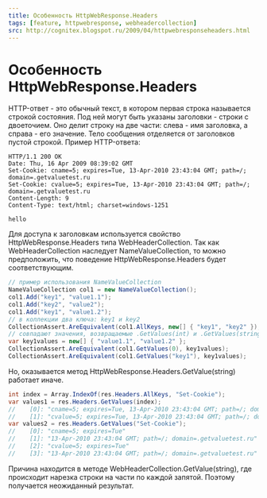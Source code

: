 ```yaml
---
title: Особенность HttpWebResponse.Headers
tags: [feature, httpwebresponse, webheadercollection]
src: http://cognitex.blogspot.ru/2009/04/httpwebresponseheaders.html
---
```

# Особенность HttpWebResponse.Headers
HTTP-ответ - это обычный текст, в котором первая строка называется строкой состояния. Под ней могут быть указаны заголовки - строки с двоеточием. Оно делит строку на две части: слева - имя заголовка, а справа - его значение.
Тело сообщения отделяется от заголовков пустой строкой. Пример HTTP-ответа:
```
HTTP/1.1 200 OK
Date: Thu, 16 Apr 2009 08:39:02 GMT
Set-Cookie: cname=5; expires=Tue, 13-Apr-2010 23:43:04 GMT; path=/; domain=.getvaluetest.ru
Set-Cookie: cvalue=5; expires=Tue, 13-Apr-2010 23:43:04 GMT; path=/; domain=.getvaluetest.ru
Content-Length: 9
Content-Type: text/html; charset=windows-1251

hello
```
Для доступа к заголовкам используется свойство HttpWebResponse.Headers типа WebHeaderCollection. Так как WebHeaderCollection наследует NameValueCollection, то можно предположить, что поведение HttpWebResponse.Headers будет соответствующим.
```c#
// пример использования NameValueCollection
NameValueCollection col1 = new NameValueCollection();
col1.Add("key1", "value1.1");
col1.Add("key2", "value2");
col1.Add("key1", "value1.2");
// в коллекции два ключа: key1 и key2
CollectionAssert.AreEquivalent(col1.AllKeys, new[] { "key1", "key2" });
// совпадают значения, возвращаемые .GetValues(int) и .GetValues(string)
var key1values = new[] { "value1.1", "value1.2" };
CollectionAssert.AreEquivalent(col1.GetValues(0), key1values);
CollectionAssert.AreEquivalent(col1.GetValues("key1"), key1values);
```
Но, оказывается метод HttpWebResponse.Headers.GetValue(string) работает иначе.
```c#
int index = Array.IndexOf(res.Headers.AllKeys, "Set-Cookie");
var values1 = res.Headers.GetValues(index);
//    [0]: "cname=5; expires=Tue, 13-Apr-2010 23:43:04 GMT; path=/; domain=.getvaluetest.ru"
//    [1]: "cvalue=5; expires=Tue, 13-Apr-2010 23:43:04 GMT; path=/; domain=.getvaluetest.ru"
var values2 = res.Headers.GetValues("Set-Cookie");
//    [0]: "cname=5; expires=Tue"
//    [1]: "13-Apr-2010 23:43:04 GMT; path=/; domain=.getvaluetest.ru"
//    [2]: "cvalue=5; expires=Tue"
//    [3]: "13-Apr-2010 23:43:04 GMT; path=/; domain=.getvaluetest.ru"
```
Причина находится в методе WebHeaderCollection.GetValue(string), где происходит нарезка строки на части по каждой запятой. Поэтому получается неожиданный результат.
